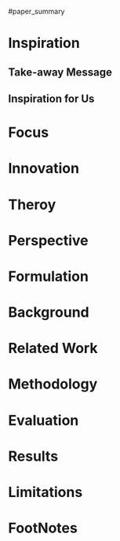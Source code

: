 
#paper_summary 

# Inspiration
## Take-away Message
## Inspiration for Us
# Focus
# Innovation
# Theroy
# Perspective
# Formulation
# Background
# Related Work
# Methodology
# Evaluation
# Results
# Limitations
# FootNotes
